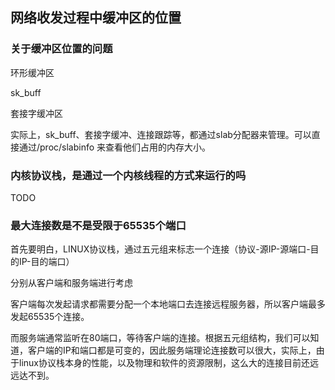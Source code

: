 ## 网络收发过程中缓冲区的位置

### 关于缓冲区位置的问题

环形缓冲区

sk_buff

套接字缓冲区

实际上，sk_buff、套接字缓冲、连接跟踪等，都通过slab分配器来管理。可以直接通过/proc/slabinfo 来查看他们占用的内存大小。

### 内核协议栈，是通过一个内核线程的方式来运行的吗

TODO

### 最大连接数是不是受限于65535个端口

首先要明白，LINUX协议栈，通过五元组来标志一个连接（协议-源IP-源端口-目的IP-目的端口）

分别从客户端和服务端进行考虑

客户端每次发起请求都需要分配一个本地端口去连接远程服务器，所以客户端最多发起65535个连接。

而服务端通常监听在80端口，等待客户端的连接。根据五元组结构，我们可以知道，客户端的IP和端口都是可变的，因此服务端理论连接数可以很大，实际上，由于linux协议栈本身的性能，以及物理和软件的资源限制，这么大的连接目前还远远达不到。